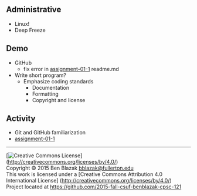 ## Administrative
- Linux!
- Deep Freeze

## Demo
- GitHub
    - fix error in [assignment-01-1](../assignment-01-1) readme.md
- Write short program?
    - Emphasize coding standards
        - Documentation
        - Formatting
        - Copyright and license

## Activity
- Git and GitHub familiarization
- [assignment-01-1](../assignment-01-1)


-------------------------------------------------------------------------------
[![Creative Commons License](https://i.creativecommons.org/l/by/4.0/88x31.png)]
(http://creativecommons.org/licenses/by/4.0/)  
Copyright &copy; 2015 Ben Blazak <bblazak@fullerton.edu>  
This work is licensed under a [Creative Commons Attribution 4.0 International
License] (http://creativecommons.org/licenses/by/4.0/)  
Project located at <https://github.com/2015-fall-csuf-benblazak-cpsc-121>

